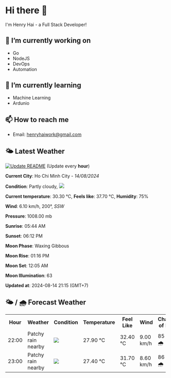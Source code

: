 # Hi there 👋

I'm Henry Hai - a Full Stack Developer!

## 🔭 I’m currently working on

- Go
- NodeJS
- DevOps
- Automation

## 🌱 I’m currently learning

- Machine Learning
- Ardunio

## 📫 How to reach me

- Email: <henryhaiwork@gmail.com>

## 🌤️ Latest Weather
[![Update README](https://github.com/henry0hai/henry0hai/actions/workflows/udpateReadme.yml/badge.svg)](https://github.com/henry0hai/henry0hai/actions/workflows/udpateReadme.yml)
(Update every **hour**)
<!-- CURRENT_WEATHER:START -->
**Current City**: Ho Chi Minh City - *14/08/2024*

**Condition**: Partly cloudy, <img src="https://cdn.weatherapi.com/weather/64x64/night/116.png"/>

**Current temperature**: 30.30 °C, **Feels like**: 37.70 °C, **Humidity**: 75%

**Wind**: 6.10 km/h, 200°, *SSW*

**Pressure**: 1008.00 mb

**Sunrise**: 05:44 AM

**Sunset**: 06:12 PM

**Moon Phase**: Waxing Gibbous

**Moon Rise**: 01:16 PM

**Moon Set**: 12:05 AM

**Moon Illumination**: 63

**Updated at**: 2024-08-14 21:15 (GMT+7)<!-- CURRENT_WEATHER:END -->

## 🌤️ / 🌧️ Forecast Weather
<!-- FORECAST_WEATHER:START -->
<table>
		<tr>
			<th>Hour</th>
			<th>Weather</th>
			<th>Condition</th>
			<th>Temperature</th>
			<th>Feel Like</th>
			<th>Wind</th>
			<th>Chance of Rain</th>
		</tr>
				<tr>
					<td>22:00</td>
					<td>Patchy rain nearby</td>
					<td><img src='https://cdn.weatherapi.com/weather/64x64/night/176.png'/></td>
					<td>27.90 °C</td>
					<td>32.40 °C</td>
					<td>9.00 km/h</td>
					<td>85 % 🌧️</td>
				</tr>
				<tr>
					<td>23:00</td>
					<td>Patchy rain nearby</td>
					<td><img src='https://cdn.weatherapi.com/weather/64x64/night/176.png'/></td>
					<td>27.40 °C</td>
					<td>31.70 °C</td>
					<td>8.60 km/h</td>
					<td>86 % 🌧️</td>
				</tr>
</table>
<!-- FORECAST_WEATHER:END -->
